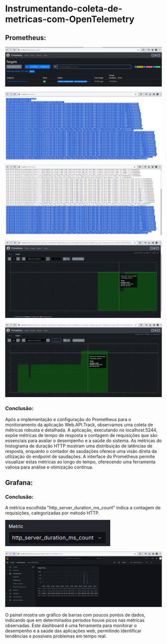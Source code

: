 # Instrumentando-coleta-de-metricas-com-OpenTelemetry

## Prometheus:

![status](Assets/status_prometheus.png)

![requisição_local_01](Assets/requisição_local_01.png)

![requisição_local_02](Assets/requisição_local_02.png)

![grafico_01](Assets/grafico_01.png)

![grafico_02](Assets/grafico_02.png)

### Conclusão:

Após a implementação e configuração do Prometheus para o monitoramento da aplicação Web.API.Track, observamos uma coleta de métricas robusta e detalhada. A aplicação, executando no localhost:5244, expõe métricas de tempo de resposta e contagem de requisições que são essenciais para avaliar o desempenho e a saúde do sistema. As métricas do histograma de duração HTTP mostram uma distribuição de latências de resposta, enquanto o contador de saudações oferece uma visão direta da utilização do endpoint de saudações. A interface do Prometheus permite visualizar estas métricas ao longo do tempo, oferecendo uma ferramenta valiosa para análise e otimização contínua.

## Grafana:

### Conclusão:

A métrica escolhida "http_server_duration_ms_count" indica a contagem de requisições, categorizadas por método HTTP. 

![metrica](Assets/metrica-de-teste.png)

![grafana](Assets/execucao-grafana.png)

 O painel mostra um gráfico de barras com poucos pontos de dados, indicando que em determinados períodos houve picos nas métricas observadas. Este dashboard é uma ferramenta para monitorar o desempenho e a saúde das aplicações web, permitindo identificar tendências e possíveis problemas em tempo real.











